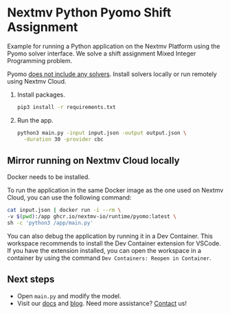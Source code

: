 # Nextmv Python Pyomo Shift Assignment

Example for running a Python application on the Nextmv Platform using the Pyomo
solver interface. We solve a shift assignment Mixed Integer Programming
problem.

Pyomo [does not include any solvers][pyomo-solvers]. Install solvers locally or
run remotely using Nextmv Cloud.

1. Install packages.

    ```bash
    pip3 install -r requirements.txt
    ```

1. Run the app.

    ```bash
    python3 main.py -input input.json -output output.json \
      -duration 30 -provider cbc
    ```

## Mirror running on Nextmv Cloud locally

Docker needs to be installed.

To run the application in the same Docker image as the one used on Nextmv
Cloud, you can use the following command:

```bash
cat input.json | docker run -i --rm \
-v $(pwd):/app ghcr.io/nextmv-io/runtime/pyomo:latest \
sh -c 'python3 /app/main.py'
```

You can also debug the application by running it in a Dev Container. This
workspace recommends to install the Dev Container extension for VSCode. If you
have the extension installed, you can open the workspace in a container by
using the command `Dev Containers: Reopen in Container`.

## Next steps

* Open `main.py` and modify the model.
* Visit our [docs][docs] and [blog][blog]. Need more assistance?
  [Contact][contact] us!

[docs]: https://docs.nextmv.io
[blog]: https://www.nextmv.io/blog
[contact]: https://www.nextmv.io/contact
[pyomo-solvers]: http://www.pyomo.org/installation
